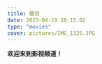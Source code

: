 ```yaml
---
title: 醒目
date: 2023-04-19 20:15:02
type: "movies"
cover: pictures/IMG_1325.JPG
---
```

**欢迎来到影视频道！**